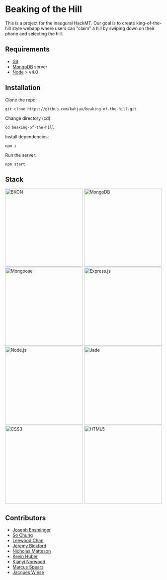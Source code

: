 # Beaking of the Hill

This is a project for the inaugural HackMT. Our goal is to create king-of-the-hill style webapp where users can "claim" a hill by swiping down on their phone and selecting the hill.

## Requirements

* [Git](https://git-scm.com/)
* [MongoDB](https://docs.mongodb.org/manual/administration/install-community/) server
* [Node](https://nodejs.org/en/download/package-manager/) > v4.0


## Installation

Clone the repo:
```
git clone https://github.com/kahjav/beaking-of-the-hill.git
```

Change directory (cd):
```
cd beaking-of-the-hill
```

Install dependencies:
```
npm i
```

Run the server:
```
npm start
```

## Stack
<a href="https://bkon.com"><img alt="BKON" src="http://bkon.com/wp-content/uploads/2015/11/BKONSmallBlue.png" width="250px"></a>
<a href="https://mongodb.com"><img alt="MongoDB" src="https://www.mongodb.com/assets/MongoDB_Brand_Resources/MongoDB-Logo-7db53b4037f9953e9df4f694c758141fcfa022cee1d2ff50749d133d0b70b692.jpg" width="250px"></a>
<a href="http://mongoosejs.com/"><img alt="Mongoose" src="http://mongodb-tools.com/img/mongoose.png" width="250px"></a>
<a href="http://expressjs.com/"><img alt="Express.js" src="https://i.cloudup.com/zfY6lL7eFa-3000x3000.png" width="250px"></a>
<a href="https://nodejs.org"><img alt="Node.js" src="https://nodejs.org/static/images/logos/nodejs.png" width="250px"></a>
<a href="http://jade-lang.com"><img alt="Jade" src="http://jade-lang.com/style/jade-logo-header.svg" width="250px"></a>
<a href="http://css.info"><img alt="CSS3" src="http://ohdoylerules.com/content/images/css3.svg" width="250px"></a>
<a href="https://www.w3.org/TR/html5/"><img alt="HTML5" src="https://www.w3.org/html/logo/downloads/HTML5_Logo_512.png" width="250px"></a>

## Contributors
* [Joseph Ensminger](https://github.com/Jtensminger)
* [So Chung](https://github.com/sorachung)
* [Leewood Chan](https://github.com/LeewoodChan)
* [Jeremy Bickford](https://github.com/Silverfoxslash)
* [Nicholas Matteson](https://github.com/NicholasMatteson)
* [Kevin Huber](https://github.com/kahjav)
* [Kianyi Norwood](https://github.com/kianyi-n)
* [Marcus Spears](https://github.com/malcovious)
* [Jacques Wiese](https://github.com/jaw2ay)



